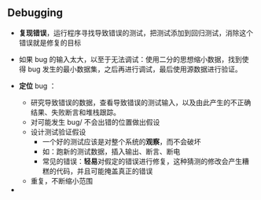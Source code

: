 ## Debugging

- **复现错误**，运行程序寻找导致错误的测试，把测试添加到回归测试，消除这个错误就是修复的目标

- 如果 bug 的输入太大，以至于无法调试：使用二分的思想缩小数据，找到使得 bug 发生的最小数据集，之后再进行调试，最后使用源数据进行验证。

- **定位** bug ：
	- 研究导致错误的数据，查看导致错误的测试输入，以及由此产生的不正确结果、失败断言和堆栈跟踪。
	- 对可能发生 bug/ 不会出错的位置做出假设
	- 设计测试验证假设
		- 一个好的测试应该是对整个系统的**观察**，而不会破坏
		- 如：跑新的测试数据，插入输出、断言、断电
		- 常见的错误：**轻易**对假定的错误进行修复，这种猜测的修改会产生糟糕的代码，并且可能掩盖真正的错误
	- 重复，不断缩小范围

- 

